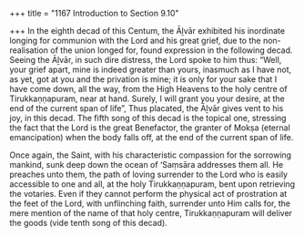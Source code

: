 +++
title = "1167 Introduction to Section 9.10"

+++
In the eighth decad of this Centum, the Āḻvār exhibited his inordinate longing for communion with the Lord and his great grief, due to the non-realisation of the union longed for, found expression in the following decad. Seeing the Āḻvār, in such dire distress, the Lord spoke to him thus: “Well, your grief apart, mine is indeed greater than yours, inasmuch as I have not, as yet, got at you and the privation is mine; it is only for your sake that I have come down, all the way, from the High Heavens to the holy centre of Tirukkaṇṇapuram, near at hand. Surely, I will grant you your desire, at the end of the current span of life”, Thus placated, the Āḻvār gives vent to his joy, in this decad. The fifth song of this decad is the topical one, stressing the fact that the Lord is the great Benefactor, the granter of Mokṣa (eternal emancipation) when the body falls off, at the end of the current span of life.

Once again, the Saint, with his characteristic compassion for the sorrowing mankind, sunk deep down the ocean of ‘Saṃsāra addresses them all. He preaches unto them, the path of loving surrender to the Lord who is easily accessible to one and all, at the holy Tirukkaṇṇapuram, bent upon retrieving the votaries. Even if they cannot perform the physical act of prostration at the feet of the Lord, with unflinching faith, surrender unto Him calls for, the mere mention of the name of that holy centre, Tirukkaṇṇapuram will deliver the goods (vide tenth song of this decad).


